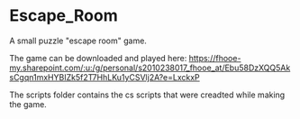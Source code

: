 # Escape_Room

A small puzzle "escape room" game. 

The game can be downloaded and played here:
https://fhooe-my.sharepoint.com/:u:/g/personal/s2010238017_fhooe_at/Ebu58DzXQQ5AksCgqn1mxHYBIZk5f2T7HhLKu1yCSVlj2A?e=LxckxP

The scripts folder contains the cs scripts that were creadted while making the game.
